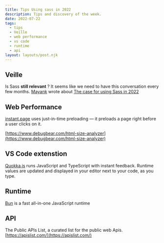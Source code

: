 ```yaml
---
title: Tips Using sass in 2022
description: Tips and discovery of the week.
date: 2022-07-22
tags:
  - tips
  - Veille
  - web performance
  - vs code
  - runtime
  - api
layout: layouts/post.njk
---
```


## Veille

Is Sass **still relevant** ? It seems like we need to have this conversation every few months. [Mayank](https://hashnode.com/@mayxnk) wrote about [The case for using Sass in 2022](https://blog.mayank.co/the-case-for-using-sass-in-2022)

## Web Performance

[instant.page](https://instant.page/) uses just-in-time preloading — it preloads a page right before a user clicks on it.

[https://www.debugbear.com/html-size-analyzer](https://www.debugbear.com/html-size-analyzer)


## VS Code extenstion

[Quokka.js](https://quokkajs.com/) runs JavaScript and TypeScript with instant feedback. Runtime values are updated and displayed in your editor next to your code, as you type.

## Runtime

[Bun](https://bun.sh/) is a fast all-in-one JavaScript runtime

## API

The Public APIs List, a curated list for the public web Apis. [https://apislist.com/](https://apislist.com/)

